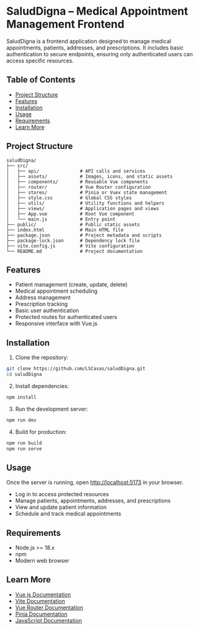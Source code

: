 # SaludDigna – Medical Appointment Management Frontend

SaludDigna is a frontend application designed to manage medical appointments, patients, addresses, and prescriptions. It includes basic authentication to secure endpoints, ensuring only authenticated users can access specific resources.

## Table of Contents

- [Project Structure](#project-structure)
- [Features](#features)
- [Installation](#installation)
- [Usage](#usage)
- [Requirements](#requirements)
- [Learn More](#learn-more)

## Project Structure

```
saludDigna/
├── src/
│   ├── api/               # API calls and services
│   ├── assets/            # Images, icons, and static assets
│   ├── components/        # Reusable Vue components
│   ├── router/            # Vue Router configuration
│   ├── stores/            # Pinia or Vuex state management
│   ├── style.css          # Global CSS styles
│   ├── utils/             # Utility functions and helpers
│   ├── views/             # Application pages and views
│   ├── App.vue            # Root Vue component
│   └── main.js            # Entry point
├── public/                # Public static assets
├── index.html             # Main HTML file
├── package.json           # Project metadata and scripts
├── package-lock.json      # Dependency lock file
├── vite.config.js         # Vite configuration
└── README.md              # Project documentation
```

## Features

- Patient management (create, update, delete)
- Medical appointment scheduling
- Address management
- Prescription tracking
- Basic user authentication
- Protected routes for authenticated users
- Responsive interface with Vue.js

## Installation

1. Clone the repository:

```bash
git clone https://github.com/LSCasas/saludDigna.git
cd saludDigna
```

2. Install dependencies:

```bash
npm install
```

3. Run the development server:

```bash
npm run dev
```

4. Build for production:

```bash
npm run build
npm run serve
```

## Usage

Once the server is running, open [http://localhost:5173](http://localhost:5173) in your browser.

- Log in to access protected resources
- Manage patients, appointments, addresses, and prescriptions
- View and update patient information
- Schedule and track medical appointments

## Requirements

- Node.js >= 18.x
- npm
- Modern web browser

## Learn More

- [Vue.js Documentation](https://vuejs.org/guide/introduction.html)
- [Vite Documentation](https://vitejs.dev/guide/)
- [Vue Router Documentation](https://router.vuejs.org/)
- [Pinia Documentation](https://pinia.vuejs.org/)
- [JavaScript Documentation](https://developer.mozilla.org/en-US/docs/Web/JavaScript)

